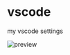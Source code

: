 # vscode
my vscode settings

![preview](https://user-images.githubusercontent.com/7957190/253737056-58a236d0-0660-490a-878b-e521ad6f5536.png)
